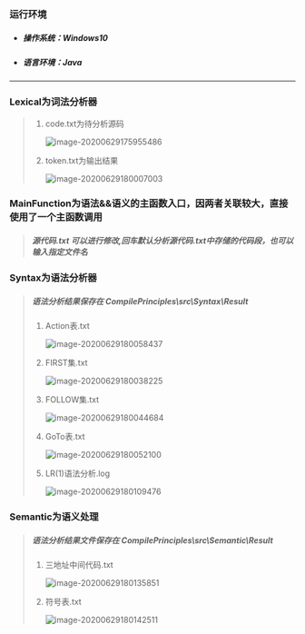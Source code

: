 ### 运行环境

- 
  ##### 操作系统：Windows10

- ##### 语言环境：Java

-----------

### Lexical为词法分析器

> 1. code.txt为待分析源码
>
>    ![image-20200629175955486](C:\Users\lenovo\AppData\Roaming\Typora\typora-user-images\image-20200629175955486.png)
>
> 2. token.txt为输出结果
>
>    ![image-20200629180007003](C:\Users\lenovo\AppData\Roaming\Typora\typora-user-images\image-20200629180007003.png)

### MainFunction为语法&&语义的主函数入口，因两者关联较大，直接使用了一个主函数调用
> ##### 源代码.txt 可以进行修改,回车默认分析源代码.txt中存储的代码段，也可以输入指定文件名

### Syntax为语法分析器
> ##### 语法分析结果保存在  CompilePrinciples\src\Syntax\Result
>
> 1. Action表.txt
>
>    ![image-20200629180058437](C:\Users\lenovo\AppData\Roaming\Typora\typora-user-images\image-20200629180058437.png)
>
> 2. FIRST集.txt
>
>    ![image-20200629180038225](C:\Users\lenovo\AppData\Roaming\Typora\typora-user-images\image-20200629180038225.png)
>
> 3. FOLLOW集.txt
>
>    ![image-20200629180044684](C:\Users\lenovo\AppData\Roaming\Typora\typora-user-images\image-20200629180044684.png)
>
> 4. GoTo表.txt
>
>    ![image-20200629180052100](C:\Users\lenovo\AppData\Roaming\Typora\typora-user-images\image-20200629180052100.png)
>
> 5. LR(1)语法分析.log
>
>    ![image-20200629180109476](C:\Users\lenovo\AppData\Roaming\Typora\typora-user-images\image-20200629180109476.png)

### Semantic为语义处理
> ##### 语法分析结果文件保存在 CompilePrinciples\src\Semantic\Result
>
> 1. 三地址中间代码.txt
>
>    ![image-20200629180135851](C:\Users\lenovo\AppData\Roaming\Typora\typora-user-images\image-20200629180135851.png)
>
> 2. 符号表.txt
>
>    ![image-20200629180142511](C:\Users\lenovo\AppData\Roaming\Typora\typora-user-images\image-20200629180142511.png)